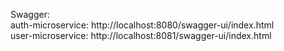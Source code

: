 Swagger: <br />
auth-microservice: http://localhost:8080/swagger-ui/index.html <br />
user-microservice: http://localhost:8081/swagger-ui/index.html
